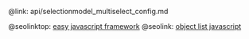 @link: api/selectionmodel_multiselect_config.md

@seolinktop: [easy javascript framework](https://webix.com)
@seolink: [object list javascript](https://webix.com/widget/list/)